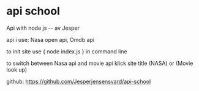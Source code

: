# api school 
Api with node js -- av Jesper

api i use:
Nasa open api,
Omdb api

to init site use { node index.js } in command line

to switch between Nasa api and movie api klick site title
(NASA) or (Movie look up)


github:
https://github.com/Jesperjensensvard/api-school






